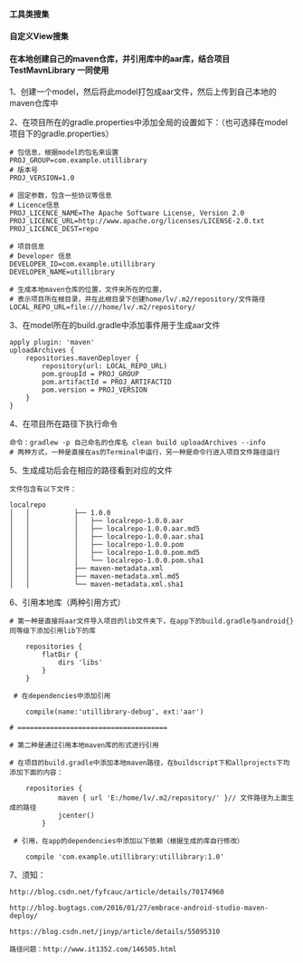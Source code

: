 #### 工具类搜集

#### 自定义View搜集

#### 在本地创建自己的maven仓库，并引用库中的aar库，结合项目 TestMavnLibrary 一同使用

1、创建一个model，然后将此model打包成aar文件，然后上传到自己本地的maven仓库中

2、在项目所在的gradle.properties中添加全局的设置如下：（也可选择在model项目下的gradle.properties）

    # 包信息，根据model的包名来设置
    PROJ_GROUP=com.example.utillibrary
    # 版本号
    PROJ_VERSION=1.0

    # 固定参数，包含一些协议等信息
    # Licence信息
    PROJ_LICENCE_NAME=The Apache Software License, Version 2.0
    PROJ_LICENCE_URL=http://www.apache.org/licenses/LICENSE-2.0.txt
    PROJ_LICENCE_DEST=repo

    # 项目信息
    # Developer 信息
    DEVELOPER_ID=com.example.utillibrary
    DEVELOPER_NAME=utillibrary

    # 生成本地maven仓库的位置，文件夹所在的位置，
    # 表示项目所在根目录，并在此根目录下创建home/lv/.m2/repository/文件路径
    LOCAL_REPO_URL=file:///home/lv/.m2/repository/

3、在model所在的build.gradle中添加事件用于生成aar文件

    apply plugin: 'maven'
    uploadArchives {
        repositories.mavenDeployer {
            repository(url: LOCAL_REPO_URL)
            pom.groupId = PROJ_GROUP
            pom.artifactId = PROJ_ARTIFACTID
            pom.version = PROJ_VERSION
        }
    }

4、在项目所在路径下执行命令

    命令：gradlew -p 自己命名的仓库名 clean build uploadArchives --info
    # 两种方式，一种是直接在as的Terminal中运行，另一种是命令行进入项目文件路径运行

5、生成成功后会在相应的路径看到对应的文件

    文件包含有以下文件：

    localrepo
    │   │           ├── 1.0.0
    │   │           │   ├── localrepo-1.0.0.aar
    │   │           │   ├── localrepo-1.0.0.aar.md5
    │   │           │   ├── localrepo-1.0.0.aar.sha1
    │   │           │   ├── localrepo-1.0.0.pom
    │   │           │   ├── localrepo-1.0.0.pom.md5
    │   │           │   └── localrepo-1.0.0.pom.sha1
    │   │           ├── maven-metadata.xml
    │   │           ├── maven-metadata.xml.md5
    │   │           └── maven-metadata.xml.sha1

6、引用本地库（两种引用方式）

    # 第一种是直接将aar文件导入项目的lib文件夹下，在app下的build.gradle与android{}同等级下添加引用lib下的库

        repositories {
            flatDir {
                dirs 'libs'
            }
        }

     # 在dependencies中添加引用

        compile(name:'utillibrary-debug', ext:'aar')

    # =====================================

    # 第二种是通过引用本地maven库的形式进行引用

    # 在项目的build.gradle中添加本地maven路径，在buildscript下和allprojects下均添加下面的内容：

        repositories {
                maven { url 'E:/home/lv/.m2/repository/' }// 文件路径为上面生成的路径
                jcenter()
            }

     # 引用，在app的dependencies中添加以下依赖（根据生成的库自行修改）

        compile 'com.example.utillibrary:utillibrary:1.0'

7、须知：

    http://blog.csdn.net/fyfcauc/article/details/70174960

    http://blog.bugtags.com/2016/01/27/embrace-android-studio-maven-deploy/

    https://blog.csdn.net/jinyp/article/details/55095310

    路径问题：http://www.it1352.com/146505.html





